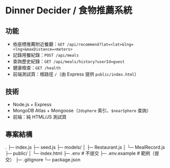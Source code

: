 # Dinner Decider / 食物推薦系統

## 功能
- 依座標推薦附近餐廳：`GET /api/recommend?lat=<lat>&lng=<lng>&maxDistance=<meters>`
- 記錄用餐紀錄：`POST /api/meals`
- 查詢歷史紀錄：`GET /api/meals/history?userId=guest`
- 健康檢查：`GET /health`
- 前端測試頁：根路徑 `/`（由 Express 提供 `public/index.html`）

## 技術
- Node.js + Express
- MongoDB Atlas + Mongoose（`2dsphere` 索引、`$nearSphere` 查詢）
- 前端：純 HTML/JS 測試頁

## 專案結構
.
├─ index.js
├─ seed.js
├─ models/
│ ├─ Restaurant.js
│ └─ MealRecord.js
├─ public/
│ └─ index.html
├─ .env # 不提交
├─ .env.example # 範例（提交）
├─ .gitignore
└─ package.json